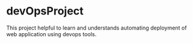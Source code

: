 # devOpsProject
This project helpful to learn and understands automating deployment of web application using devops tools.
